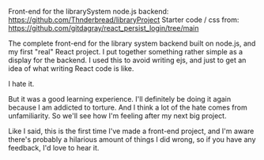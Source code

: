 Front-end for the librarySystem node.js backend: https://github.com/Thnderbread/libraryProject
Starter code / css from: https://github.com/gitdagray/react_persist_login/tree/main

The complete front-end for the library system backend built on node.js, and my first "real" React project.
I put together something rather simple as a display for the backend. I used this to avoid writing ejs, and just to get an idea of what writing React code is like.

I hate it.

But it was a good learning experience. I'll definitely be doing it again because I am addicted to torture. And I think a lot of the hate comes from unfamiliarity. So we'll see how I'm feeling after my next big project.

Like I said, this is the first time I've made a front-end project, and I'm aware there's probably a hilarious amount of things I did wrong, so if you have any feedback, I'd love to hear it.
